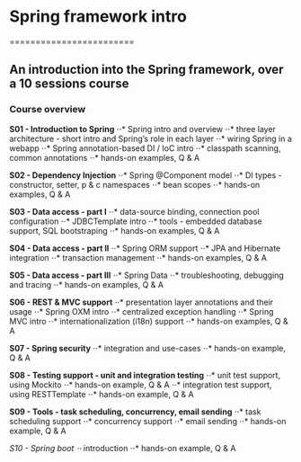 # Spring framework intro
========================

## An introduction into the Spring framework, over a 10 sessions course

### Course overview

**S01 - Introduction to Spring**
 ⋅⋅* Spring intro and overview
 ⋅⋅* three layer architecture - short intro and Spring’s role in each layer
 ⋅⋅* wiring Spring in a webapp
 ⋅⋅* Spring annotation-based DI / IoC intro
 ⋅⋅* classpath scanning, common annotations
 ⋅⋅* hands-on examples, Q & A

**S02 - Dependency Injection**
 ⋅⋅* Spring @Component model
 ⋅⋅* DI types - constructor, setter, p & c namespaces
 ⋅⋅* bean scopes
 ⋅⋅* hands-on examples, Q & A

**S03 - Data access - part I**
 ⋅⋅* data-source binding, connection pool configuration
 ⋅⋅* JDBCTemplate intro
 ⋅⋅* tools - embedded database support, SQL bootstraping
 ⋅⋅* hands-on examples, Q & A

**S04 - Data access - part II**
 ⋅⋅* Spring ORM support
 ⋅⋅* JPA and Hibernate integration
 ⋅⋅* transaction management
 ⋅⋅* hands-on examples, Q & A

**S05 - Data access - part III**
 ⋅⋅* Spring Data
 ⋅⋅* troubleshooting, debugging and tracing
 ⋅⋅* hands-on examples, Q & A

**S06 - REST & MVC support**
 ⋅⋅* presentation layer annotations and their usage
 ⋅⋅* Spring OXM intro
 ⋅⋅* centralized exception handling
 ⋅⋅* Spring MVC intro
 ⋅⋅* internationalization (i18n) support
 ⋅⋅* hands-on examples, Q & A

**S07 - Spring security**
 ⋅⋅* integration and use-cases
 ⋅⋅* hands-on example, Q & A

**S08 - Testing support - unit and integration testing**
 ⋅⋅* unit test support, using Mockito
 ⋅⋅* hands-on example, Q & A
 ⋅⋅* integration test support, using RESTTemplate
 ⋅⋅* hands-on example, Q & A

**S09 - Tools - task scheduling, concurrency, email sending**
 ⋅⋅* task scheduling support
 ⋅⋅* concurrency support
 ⋅⋅* email sending
 ⋅⋅* hands-on example, Q & A

**S10 - Spring boot*
 ⋅⋅* introduction
 ⋅⋅* hands-on example, Q & A